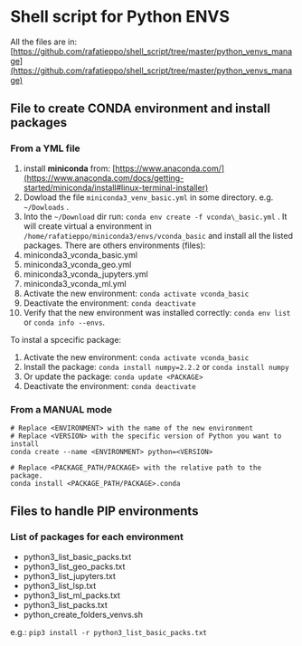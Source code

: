 # Shell script for Python ENVS

All the files are in: [https://github.com/rafatieppo/shell_script/tree/master/python_venvs_manage](https://github.com/rafatieppo/shell_script/tree/master/python_venvs_manage)

## File to create CONDA environment and install packages

### From a YML file

1. install **miniconda** from: [https://www.anaconda.com/](https://www.anaconda.com/docs/getting-started/miniconda/install#linux-terminal-installer)
2. Dowload the file `miniconda3_venv_basic.yml` in some directory. e.g. `~/Dowloads` .
3. Into the `~/Download` dir run: `conda env create -f vconda\_basic.yml` . It will create virtual a environment in `/home/rafatieppo/miniconda3/envs/vconda_basic` and install all the listed packages. There are others environments (files):
  3. miniconda3\_vconda\_basic.yml
  3. miniconda3\_vconda\_geo.yml
  3. miniconda3\_vconda\_jupyters.yml
  3. miniconda3\_vconda\_ml.yml
4. Activate the new environment: `conda activate vconda_basic`
5. Deactivate the environment: `conda deactivate`
6. Verify that the new environment was installed correctly: `conda env list` or `conda info --envs`.

To instal a spcecific package:

1. Activate the new environment: `conda activate vconda_basic`
2. Install the package: `conda install numpy=2.2.2` or `conda install numpy`
3. Or update the package: `conda update <PACKAGE>`
5. Deactivate the environment: `conda deactivate`

### From a MANUAL mode

```
# Replace <ENVIRONMENT> with the name of the new environment
# Replace <VERSION> with the specific version of Python you want to install
conda create --name <ENVIRONMENT> python=<VERSION>
```

```
# Replace <PACKAGE_PATH/PACKAGE> with the relative path to the package.
conda install <PACKAGE_PATH/PACKAGE>.conda
```

## Files to handle PIP environments

### List of packages for each environment

- python3\_list\_basic\_packs.txt
- python3\_list\_geo\_packs.txt
- python3\_list\_jupyters.txt
- python3\_list\_lsp.txt
- python3\_list\_ml\_packs.txt
- python3\_list\_packs.txt
- python\_create\_folders\_venvs.sh

e.g.: `pip3 install -r python3_list_basic_packs.txt `

